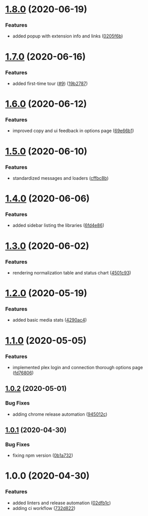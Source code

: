 # [1.8.0](https://github.com/nass600/tivan/compare/1.7.0...1.8.0) (2020-06-19)


### Features

* added popup with extension info and links ([0205f6b](https://github.com/nass600/tivan/commit/0205f6b2e960dea09a2e3c7d82a9533b7d9b5791))

# [1.7.0](https://github.com/nass600/tivan/compare/1.6.0...1.7.0) (2020-06-16)

### Features

-   added first-time tour ([#9](https://github.com/nass600/tivan/issues/9)) ([19b2787](https://github.com/nass600/tivan/commit/19b2787077f8951fcc7db82feb09588a6a0441d9))

# [1.6.0](https://github.com/nass600/tivan/compare/1.5.0...1.6.0) (2020-06-12)

### Features

-   improved copy and ui feedback in options page ([69e66b1](https://github.com/nass600/tivan/commit/69e66b1bc03b825f89b54521af77afa538e92b6a))

# [1.5.0](https://github.com/nass600/tivan/compare/1.4.0...1.5.0) (2020-06-10)

### Features

-   standardized messages and loaders ([cffbc8b](https://github.com/nass600/tivan/commit/cffbc8b5631212ed4830b1c0f2dab94a552193f6))

# [1.4.0](https://github.com/nass600/tivan/compare/1.3.0...1.4.0) (2020-06-06)

### Features

-   added sidebar listing the libraries ([6fd4e86](https://github.com/nass600/tivan/commit/6fd4e86bc4ffdb447e3c8042e6971b398763f392))

# [1.3.0](https://github.com/nass600/tivan/compare/1.2.0...1.3.0) (2020-06-02)

### Features

-   rendering normalization table and status chart ([4501c93](https://github.com/nass600/tivan/commit/4501c935e295829387f0efb84153b1ab5cfb03fa))

# [1.2.0](https://github.com/nass600/tivan/compare/1.1.0...1.2.0) (2020-05-19)

### Features

-   added basic media stats ([4290ac4](https://github.com/nass600/tivan/commit/4290ac42225d0ee380e854283224a4d734792383))

# [1.1.0](https://github.com/nass600/tivan/compare/1.0.2...1.1.0) (2020-05-05)

### Features

-   implemented plex login and connection thorough options page ([fd76806](https://github.com/nass600/tivan/commit/fd768062e94e283d6662d2ee01af54730dc45d5d))

## [1.0.2](https://github.com/nass600/tivan/compare/1.0.1...1.0.2) (2020-05-01)

### Bug Fixes

-   adding chrome release automation ([945012c](https://github.com/nass600/tivan/commit/945012c938af7cd302e13ed682842d77d6b0aa40))

## [1.0.1](https://github.com/nass600/tivan/compare/1.0.0...1.0.1) (2020-04-30)

### Bug Fixes

-   fixing npm version ([0b1a732](https://github.com/nass600/tivan/commit/0b1a7327411312154644cc9e40ad151732269c6e))

# 1.0.0 (2020-04-30)

### Features

-   added linters and release automation ([02dfb1c](https://github.com/nass600/tivan/commit/02dfb1c9b9fd13accff7e50b9138c99c150cd660))
-   adding ci workflow ([732d822](https://github.com/nass600/tivan/commit/732d822655149a101348f90410d83e19e6889a5f))
